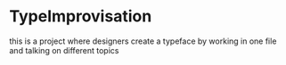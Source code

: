 # TypeImprovisation
this is a project where designers create a typeface by working in one file and talking on different topics
